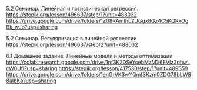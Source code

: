 
5.2 Семинар. Линейная и логистическая регрессия.  
https://stepik.org/lesson/496637/step/1?unit=488032  
https://drive.google.com/drive/folders/1Z08RAmIhL2UGgx8Gz4C5KQRxOgBk_wJo?usp=sharing

5.2 Семинар. Регуляризация в линейной регрессии  
https://stepik.org/lesson/496637/step/2?unit=488032

6.1 Домашнее задание. Линейные модели и методы оптимизации
https://colab.research.google.com/drive/1nf3KZ0SeYcebMzMX6EVIz3phwLcW0Ufi?usp=sharing
https://stepik.org/lesson/417530/step/1?unit=489359
https://drive.google.com/drive/folders/1enGrVK3wYQmf3Kzm0ZDG78bLW88aIbKa?usp=sharing
